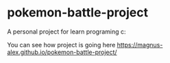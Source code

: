 # pokemon-battle-project
A personal project for learn programing c:

You can see how project is going here https://magnus-alex.github.io/pokemon-battle-project/
